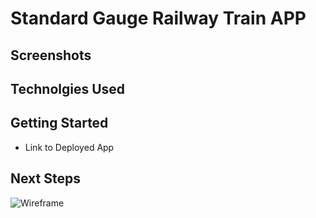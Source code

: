 # Standard Gauge Railway Train APP


## Screenshots

## Technolgies Used

## Getting Started
- Link to Deployed App

## Next Steps

![Wireframe](https://i.imgur.com/1ONRDz7.png)